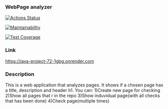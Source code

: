 ### WebPage analyzer
[![Actions Status](https://github.com/ArkadiiMalygin/java-project-72/actions/workflows/hexlet-check.yml/badge.svg)](https://github.com/ArkadiiMalygin/java-project-72/actions)

[![Maintainability](https://api.codeclimate.com/v1/badges/9304f34ef826401e82f5/maintainability)](https://codeclimate.com/github/ArkadiiMalygin/java-project-72/maintainability)

[![Test Coverage](https://api.codeclimate.com/v1/badges/9304f34ef826401e82f5/test_coverage)](https://codeclimate.com/github/ArkadiiMalygin/java-project-72/test_coverage)

### Link
https://java-project-72-1gbg.onrender.com

### Description
This is a web application that analyzes pages. It shows if a chosen page has a title, description and header h1.
You can:
1)Create new page for checking
2)Show all pages that r in the repo
3)Show induvidual page(with all checks that has been done)
4)Check page(multiple times)
